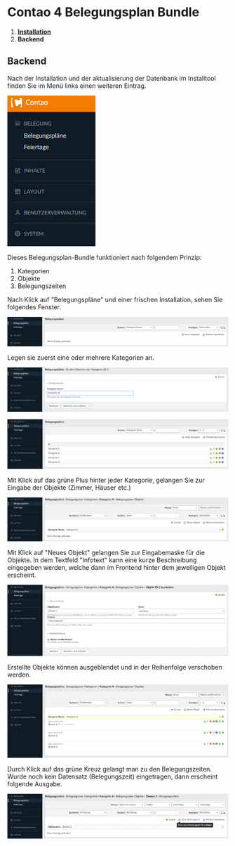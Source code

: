 # Contao 4 Belegungsplan Bundle

1. [**Installation**](installation.md)
2. **Backend**

## Backend

Nach der Installation und der aktualisierung der Datenbank im Installtool finden Sie im Menü links einen weiteren Eintrag.

![Neuer Menüeintrag](images/belegungsplan-bundle-1.png)

Dieses Belegungsplan-Bundle funktioniert nach folgendem Prinzip:
1. Kategorien
2. Objekte
3. Belegungszeiten

Nach Klick auf "Belegungspläne" und einer frischen Installation, sehen Sie folgendes Fenster.

![Leere Kategorien](images/belegungsplan-bundle-2.png)

Legen sie zuerst eine oder mehrere Kategorien an.

![Neue Kategorien erstellen](images/belegungsplan-bundle-3.png)

![Neue erstellte Kategorien](images/belegungsplan-bundle-4.png)

Mit Klick auf das grüne Plus hinter jeder Kategorie, gelangen Sie zur Eingabe der Objekte (Zimmer, Häuser etc.)

![Leere Objektliste](images/belegungsplan-bundle-5.png)

Mit Klick auf "Neues Objekt" gelangen Sie zur Eingabemaske für die Objekte.
In dem Textfeld "Infotext" kann eine kurze Beschreibung eingegeben werden, welche dann im Frontend hinter dem jeweiligen Objekt erscheint.

![Eingabemaske für die Objekte](images/belegungsplan-bundle-6.png)

Erstellte Objekte können ausgeblendet und in der Reihenfolge verschoben werden.

![Erstellte Objekte](images/belegungsplan-bundle-7.png)

Durch Klick auf das grüne Kreuz gelangt man zu den Belegungszeiten.
Wurde noch kein Datensatz (Belegungszeit) eingetragen, dann erscheint folgende Ausgabe.

![Leere Belegungszeittabelle](images/belegungsplan-bundle-8.png)
